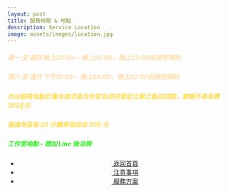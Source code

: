 ```yaml
---
layout: post
title: 服務時間 & 地點
description: Service Location
image: assets/images/location.jpg
---
```

<head>
<style type="text/css"> 
.video-container {
    position: relative;
    padding-bottom: 56.25%;
    padding-top: 30px; 
    height: 0; 
    overflow: hidden;
}

.video-container iframe,
.video-container object,
.video-container embed {
    position: absolute;
    top: 0;
    left: 0;
    width: 100%;
    height: 100%;
}
</style>
</head>

<div class="box">
	<h5><font color="#FFDDAA">週一 至 週四 晚上20:00 ~ 晚上24:00，晚上23:00前接受預約</font></h5>
    <h5><font color="#FFDDAA">週六 至 週日 下午13:00 ~ 晚上24:00，晚上22:00前接受預約</font></h5>
</div>

<div class="box">
	<h5><font color="#FFDD55">外出服務地點於舊台南市區內住家及政府登記立案之飯店旅館，需額外車馬費 200元 </font></h5>
    <h5><font color="#FFDD55">偏遠地區每 20 分鐘車程加收 500 元</font></h5>
</div>

<div class="box">
    <h5><font color="#2FEE22">工作室地點 - 請加 Line 後洽詢</font></h5>
</div>


<div class="box alt">

</div>


<!-- Main -->
<div class="content">
    <p style="text-transform: uppercase;"></p>
         <ul class="actions">
            <center>
                <div class="row 100% uniform">
                	<li><a href="{{site.basurl}}/" class="button special fa fa-home">&nbsp;返回首頁</a></li>
                	<li><a href="{{site.basurl}}/2018/01/08/precautions" class="button special fa fa-exclamation-triangle">&nbsp;注意事項</a></li>
                	<li><a href="{{site.basurl}}/2018/01/09/service" class="button special fa fa-file-text">&nbsp;服務方案</a></li>
                </div>
             </center>
        </ul>
</div>
